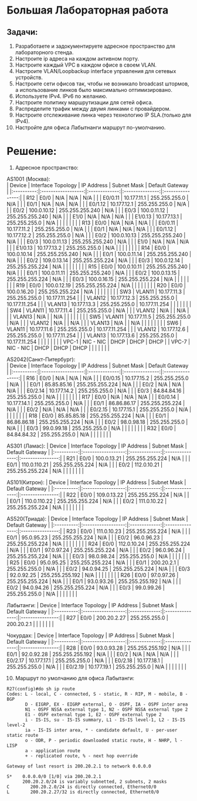 # Большая Лабораторная работа  

## Задачи:  
1. Разработаете и задокументируете адресное пространство для лабораторного стенда.  
2. Настроите ip адреса на каждом активном порту.  
3. Настроите каждый VPC в каждом офисе в своем VLAN.  
4. Настроите VLAN/Loopbackup interface управления для сетевых устройств.  
5. Настроите сети офисов так, чтобы не возникало broadcast штормов, а использование линков было максимально оптимизировано.  
6. Используете IPv4. IPv6 по желанию.  
7. Настроите политику маршрутизации для сетей офиса.  
8. Распределите трафик между двумя линками с провайдером.  
9. Настроите отслеживание линка через технологию IP SLA.(только для IPv4).  
10. Настройте для офиса Лабытнанги маршрут по-умолчанию.  

# Решение:  

1. Адресное пространство:  

AS1001 (Москва):  
| Device     | Interface Topology | IP Address    | Subnet Mask     | Default Gateway  |
|:----------:|:------------------:|:-------------:|:---------------:|:----------------:|
| R12        | E0/0               | N/A           | N/A             | N/A              |
|            | E0/0.11            | 10.177.11.1   | 255.255.255.0   | N/A              |
|            | E0/1               | N/A           | N/A             | N/A              |
|            | E0/1.12            | 10.177.12.1   | 255.255.255.0   | N/A              |
|            | E0/2               | 100.0.10.12   | 255.255.255.240 | N/A              |
|            | E0/3               | 100.0.11.12   | 255.255.255.240 | N/A              |
|            | E1/0               | N/A           | N/A             | N/A              |
|            | E1/0.13            | 10.177.13.1   | 255.255.255.0   | N/A              |
|            |                    |               |                 |                  |
| R13        | E0/0               | N/A           | N/A             | N/A              |
|            | E0/0.11            | 10.177.11.2   | 255.255.255.0   | N/A              |
|            | E0/1               | N/A           | N/A             | N/A              |
|            | E0/1.12            | 10.177.12.2   | 255.255.255.0   | N/A              |
|            | E0/2               | 100.0.10.13   | 255.255.255.240 | N/A              |
|            | E0/3               | 100.0.11.13   | 255.255.255.240 | N/A              |
|            | E1/0               | N/A           | N/A             | N/A              |
|            | E1/0.13            | 10.177.13.2   | 255.255.255.0   | N/A              |
|            |                    |               |                 |                  |
| R14        | E0/0               | 100.0.10.14   | 255.255.255.240 | N/A              |
|            | E0/1               | 100.0.11.14   | 255.255.255.240 | N/A              |
|            | E0/2               | 109.0.13.14   | 255.255.255.224 | N/A              |
|            | E0/3               | 100.0.12.14   | 255.255.255.224 | N/A              |
|            |                    |               |                 |                  |
| R15        | E0/0               | 100.0.10.11   | 255.255.255.240 | N/A              |
|            | E0/1               | 100.0.11.11   | 255.255.255.240 | N/A              |
|            | E0/2               | 100.0.13.15   | 255.255.255.224 | N/A              |
|            | E0/3               | 100.0.16.15   | 255.255.255.224 | N/A              |
|            |                    |               |                 |                  |
| R19        | E0/0               | 100.0.12.19   | 255.255.255.224 | N/A              |
|            |                    |               |                 |                  |
| R20        | E0/0               | 100.0.16.20   | 255.255.255.224 | N/A              |
|            |                    |               |                 |                  |
| SW3        | VLAN11             | 10.177.11.3   | 255.255.255.0   | 10.177.11.254    |
|            | VLAN12             | 10.177.12.3   | 255.255.255.0   | 10.177.11.254    |
|            | VLAN13             | 10.177.13.3   | 255.255.255.0   | 10.177.11.254    |
|            |                    |               |                 |                  |
| SW4        | VLAN11             | 10.177.11.4   | 255.255.255.0   | N/A              |
|            | VLAN12             | N/A           |                 | N/A              |
|            | VLAN13             | N/A           |                 | N/A              |
|            |                    |               |                 |                  |
| SW5        | VLAN11             | 10.177.11.5   | 255.255.255.0   | N/A              |
|            | VLAN12             | N/A           |                 | N/A              |
|            | VLAN13             | N/A           |                 | N/A              |
|            |                    |               |                 |                  |
| SW6        | VLAN11             | 10.177.11.6   | 255.255.255.0   | 10.177.11.254    |
|            | VLAN12             | 10.177.12.6   | 255.255.255.0   | 10.177.11.254    |
|            | VLAN13             | 10.177.13.6   | 255.255.255.0   | 10.177.11.254    |
|            |                    |               |                 |                  |
| VPC-1      | NIC - NIC          | DHCP          | DHCP            | DHCP             |
| VPC-7      | NIC - NIC          | DHCP          | DHCP            | DHCP             |
|            |                    |               |                 |                  |  

AS2042(Санкт-Питербург):  
| Device     | Interface Topology | IP Address    | Subnet Mask     | Default Gateway  |
|:----------:|:------------------:|:-------------:|:---------------:|:----------------:|
| R16        | E0/0               | N/A           | N/A             | N/A              |
|            | E0/0.15            | 10.177.15.2   | 255.255.255.0   | N/A              |
|            | E0/1               | 85.85.85.16   | 255.255.255.224 | N/A              |
|            | E0/2               | N/A           | N/A             | N/A              |
|            | E0/2.14            | 10.177.14.2   | 255.255.255.0   | N/A              |
|            | E0/3               | 84.84.84.16   | 255.255.255.0   | N/A              |
|            |                    |               |                 |                  |
| R17        | E0/0               | N/A           | N/A             | N/A              |
|            | E0/0.14            | 10.177.14.1   | 255.255.255.0   | N/A              |
|            | E0/1               | 86.86.86.17   | 255.255.255.224 | N/A              |
|            | E0/2               | N/A           | N/A             | N/A              |
|            | E0/2.15            | 10.177.15.1   | 255.255.255.0   | N/A              |
|            |                    |               |                 |                  |
| R18        | E0/0               | 85.85.85.18   | 255.255.255.224 | N/A              |
|            | E0/1               | 86.86.86.18   | 255.255.255.224 | N/A              |
|            | E0/2               | 98.0.98.18    | 255.255.255.0   | N/A              |
|            | E0/3               | 99.0.99.18    | 255.255.255.0   | N/A              |
|            |                    |               |                 |                  |
| R32        | E0/0               | 84.84.84.32   | 255.255.255.0   | N/A              |
|            |                    |               |                 |                  |

AS301 (Ламас):
| Device     | Interface Topology | IP Address    | Subnet Mask     | Default Gateway  |
|:----------:|:------------------:|:-------------:|:---------------:|:----------------:|
| R21        | E0/0               | 100.0.13.21   | 255.255.255.224 | N/A              |
|            | E0/1               | 110.0.110.21  | 255.255.255.224 | N/A              |
|            | E0/2               | 112.0.10.21   | 255.255.255.224 | N/A              |
|            |                    |               |                 |                  |  

AS101(Китрон):
| Device     | Interface Topology | IP Address    | Subnet Mask     | Default Gateway  |
|:----------:|:------------------:|:-------------:|:---------------:|:----------------:|
| R22        | E0/0               | 109.0.13.22   | 255.255.255.224 | N/A              |
|            | E0/1               | 110.0.110.22  | 255.255.255.224 | N/A              |
|            | E0/2               | 111.0.10.22   | 255.255.255.224 | N/A              |
|            |                    |               |                 |                  |  

AS520(Триада):
| Device     | Interface Topology | IP Address    | Subnet Mask     | Default Gateway  |
|:----------:|:------------------:|:-------------:|:---------------:|:----------------:|
| R23        | E0/0               | 111.0.10.23   | 255.255.255.224 | N/A              |
|            | E0/1               | 95.0.95.23    | 255.255.255.224 | N/A              |
|            | E0/2               | 96.0.96.23    | 255.255.255.224 | N/A              |
|            |                    |               |                 |                  |
| R24        | E0/0               | 112.0.10.24   | 255.255.255.224 | N/A              |
|            | E0/1               | 97.0.97.24    | 255.255.255.224 | N/A              |
|            | E0/2               | 96.0.96.24    | 255.255.255.224 | N/A              |
|            | E0/3               | 98.0.98.24    | 255.255.255.0   | N/A              |
|            |                    |               |                 |                  |
| R25        | E0/0               | 95.0.95.25    | 255.255.255.224 | N/A              |
|            | E0/1               | 200.20.2.1    | 255.255.255.0   | N/A              |
|            | E0/2               | 94.0.94.25    | 255.255.255.224 | N/A              |
|            | E0/3               | 92.0.92.25    | 255.255.255.192 | N/A              |
|            |                    |               |                 |                  |
| R26        | E0/0               | 97.0.97.26    | 255.255.255.224 | N/A              |
|            | E0/1               | 93.0.93.26    | 255.255.255.192 | N/A              |
|            | E0/2               | 94.0.94.26    | 255.255.255.224 | N/A              |
|            | E0/3               | 99.0.99.26    | 255.255.255.0   | N/A              |
|            |                    |               |                 |                  |  

Лабытанги:
| Device     | Interface Topology | IP Address    | Subnet Mask     | Default Gateway  |
|:----------:|:------------------:|:-------------:|:---------------:|:----------------:|
| R27        | E0/0               | 200.20.2.27   | 255.255.255.0   | 200.20.2.1       |
|            |                    |               |                 |                  |  

Чокурдах:
| Device     | Interface Topology | IP Address    | Subnet Mask     | Default Gateway  |
|:----------:|:------------------:|:-------------:|:---------------:|:----------------:|
| R28        | E0/0               | 93.0.93.28    | 255.255.255.192 | N/A              |
|            | E0/1               | 92.0.92.28    | 255.255.255.192 | N/A              |
|            | E0/2               | N/A           | N/A             | N/A              |
|            | E0/2.17            | 10.177.17.1   | 255.255.255.0   | N/A              |
|            | E0/2.18            | 10.177.18.1   | 255.255.255.0   | N/A              |
|            | E0/2.19            | 10.177.19.1   | 255.255.255.0   | N/A              |
|            |                    |               |                 |                  |


10. Маршрут по умолчанию для офиса Лабытанги:  

```
R27(config)#do sh ip route
Codes: L - local, C - connected, S - static, R - RIP, M - mobile, B - BGP
       D - EIGRP, EX - EIGRP external, O - OSPF, IA - OSPF inter area
       N1 - OSPF NSSA external type 1, N2 - OSPF NSSA external type 2
       E1 - OSPF external type 1, E2 - OSPF external type 2
       i - IS-IS, su - IS-IS summary, L1 - IS-IS level-1, L2 - IS-IS level-2
       ia - IS-IS inter area, * - candidate default, U - per-user static route
       o - ODR, P - periodic downloaded static route, H - NHRP, l - LISP
       a - application route
       + - replicated route, % - next hop override

Gateway of last resort is 200.20.2.1 to network 0.0.0.0

S*    0.0.0.0/0 [1/0] via 200.20.2.1
      200.20.2.0/24 is variably subnetted, 2 subnets, 2 masks
C        200.20.2.0/24 is directly connected, Ethernet0/0
L        200.20.2.27/32 is directly connected, Ethernet0/0
```  

